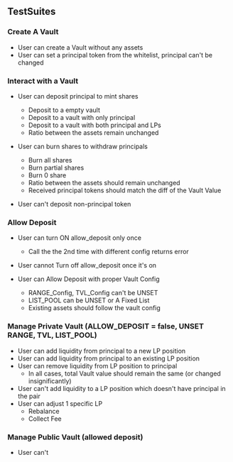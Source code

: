 ## TestSuites 

### Create A Vault
- User can create a Vault without any assets
- User can set a principal token from the whitelist, principal can't be changed

### Interact with a Vault
- User can deposit principal to mint shares
    - Deposit to a empty vault
    - Deposit to a vault with only principal
    - Deposit to a vault with both principal and LPs
    - Ratio between the assets remain unchanged

- User can burn shares to withdraw principals
    - Burn all shares
    - Burn partial shares
    - Burn 0 share
    - Ratio between the assets should remain unchanged
    - Received principal tokens should match the diff of the Vault Value


- User can't deposit non-principal token


### Allow Deposit
- User can turn ON allow_deposit only once
    - Call the the 2nd time with different config returns error

- User cannot Turn off allow_deposit once it's on

- User can Allow Deposit with proper Vault Config
    - RANGE_Config, TVL_Config can't be UNSET
    - LIST_POOL can be UNSET or A Fixed List
    - Existing assets should follow the vault config
    

### Manage Private Vault (ALLOW_DEPOSIT = false, UNSET RANGE, TVL, LIST_POOL)
- User can add liquidity from principal to a new LP position
- User can add liquidity from principal to an existing LP position
- User can remove liquidity from LP position to principal
    - In all cases, total Vault value should remain the same (or changed insignificantly)
- User can't add liquidity to a LP position which doesn't have principal in the pair
- User can adjust 1 specific LP
    - Rebalance
    - Collect Fee


### Manage Public Vault (allowed deposit)
- User can't 
